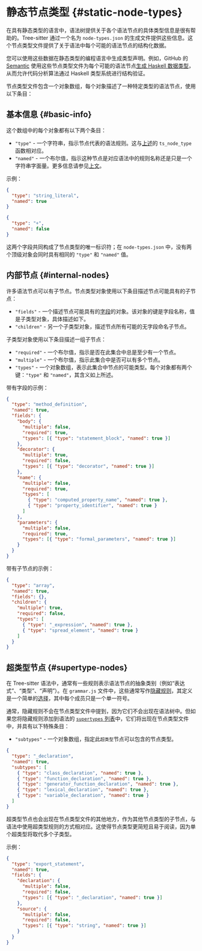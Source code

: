 # 静态节点类型 {#static-node-types}

在具有静态类型的语言中，语法树提供关于各个语法节点的具体类型信息是很有帮助的。Tree-sitter 通过一个名为 `node-types.json` 的生成文件提供这些信息。这个节点类型文件提供了关于语法中每个可能的语法节点的结构化数据。

您可以使用这些数据在静态类型的编程语言中生成类型声明。例如，GitHub 的 [Semantic](https://github.com/github/semantic) 使用这些节点类型文件为每个可能的语法节点[生成 Haskell 数据类型](https://github.com/github/semantic/tree/master/semantic-ast)，从而允许代码分析算法通过 Haskell 类型系统进行结构验证。

节点类型文件包含一个对象数组，每个对象描述了一种特定类型的语法节点，使用以下条目：

## 基本信息 {#basic-info}

这个数组中的每个对象都有以下两个条目：

- `"type"` - 一个字符串，指示节点代表的语法规则。这与[上述](/tree-sitter/docs/using-parsers/basic-parsing#syntax-nodes)的 `ts_node_type` 函数相对应。
- `"named"` - 一个布尔值，指示这种节点是对应语法中的规则名称还是只是一个字符串字面量。更多信息请参见[上文](/tree-sitter/docs/using-parsers/basic-parsing#named-vs-anonymous-nodes)。

示例：

```json
{
  "type": "string_literal",
  "named": true
}
```

```json
{
  "type": "+",
  "named": false
}
```

这两个字段共同构成了节点类型的唯一标识符；在 `node-types.json` 中，没有两个顶级对象会同时具有相同的 `"type"` 和 `"named"` 值。

## 内部节点 {#internal-nodes}

许多语法节点可以有子节点。节点类型对象使用以下条目描述节点可能具有的子节点：

- `"fields"` - 一个描述节点可能具有的[字段](/tree-sitter/docs/using-parsers/basic-parsing#node-field-names)的对象。该对象的键是字段名称，值是子类型对象，具体描述如下。
- `"children"` - 另一个子类型对象，描述节点所有可能的无字段命名子节点。

子类型对象使用以下条目描述一组子节点：

- `"required"` - 一个布尔值，指示是否在此集合中总是至少有一个节点。
- `"multiple"` - 一个布尔值，指示此集合中是否可以有多个节点。
- `"types"` - 一个对象数组，表示此集合中节点的可能类型。每个对象都有两个键：`"type"` 和 `"named"`，其含义如上所述。

带有字段的示例：

```json
{
  "type": "method_definition",
  "named": true,
  "fields": {
    "body": {
      "multiple": false,
      "required": true,
      "types": [{ "type": "statement_block", "named": true }]
    },
    "decorator": {
      "multiple": true,
      "required": false,
      "types": [{ "type": "decorator", "named": true }]
    },
    "name": {
      "multiple": false,
      "required": true,
      "types": [
        { "type": "computed_property_name", "named": true },
        { "type": "property_identifier", "named": true }
      ]
    },
    "parameters": {
      "multiple": false,
      "required": true,
      "types": [{ "type": "formal_parameters", "named": true }]
    }
  }
}
```

带有子节点的示例：

```json
{
  "type": "array",
  "named": true,
  "fields": {},
  "children": {
    "multiple": true,
    "required": false,
    "types": [
      { "type": "_expression", "named": true },
      { "type": "spread_element", "named": true }
    ]
  }
}
```

## 超类型节点 {#supertype-nodes}

在 Tree-sitter 语法中，通常有一些规则表示语法节点的抽象类别（例如“表达式”、“类型”、“声明”）。在 `grammar.js` 文件中，这些通常写作[隐藏规则](/tree-sitter/docs/creating-parsers#hiding-rules)，其定义是一个简单的[选择](/tree-sitter/docs/creating-parsers#the-grammar-dsl)，其中每个成员只是一个单一符号。

通常，隐藏规则不会在节点类型文件中提到，因为它们不会出现在语法树中。但如果您将隐藏规则添加到语法的 [`supertypes` 列表](/tree-sitter/docs/creating-parsers#the-grammar-dsl)中，它们将出现在节点类型文件中，并具有以下特殊条目：

- `"subtypes"` - 一个对象数组，指定此`超类型`节点可以包含的节点类型。

```json
{
  "type": "_declaration",
  "named": true,
  "subtypes": [
    { "type": "class_declaration", "named": true },
    { "type": "function_declaration", "named": true },
    { "type": "generator_function_declaration", "named": true },
    { "type": "lexical_declaration", "named": true },
    { "type": "variable_declaration", "named": true }
  ]
}
```

超类型节点也会出现在节点类型文件的其他地方，作为其他节点类型的子节点，与语法中使用超类型规则的方式相对应。这使得节点类型更简短且易于阅读，因为单个超类型将取代多个子类型。

示例：

```json
{
  "type": "export_statement",
  "named": true,
  "fields": {
    "declaration": {
      "multiple": false,
      "required": false,
      "types": [{ "type": "_declaration", "named": true }]
    },
    "source": {
      "multiple": false,
      "required": false,
      "types": [{ "type": "string", "named": true }]
    }
  }
}
```
